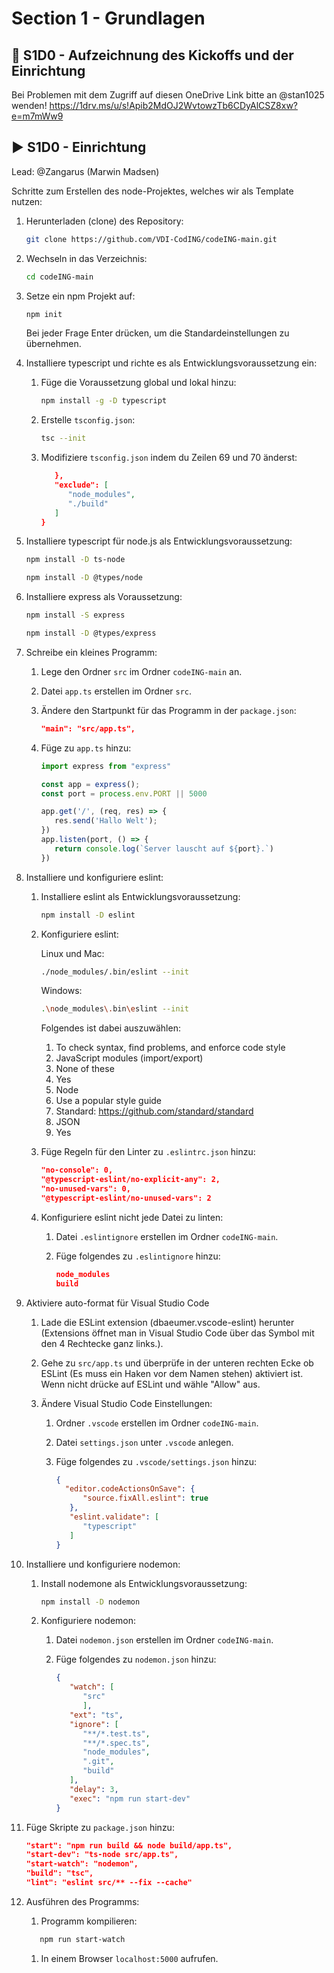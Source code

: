 # Section 1 - Grundlagen

## :cinema: S1D0 - Aufzeichnung des Kickoffs und der Einrichtung  
Bei Problemen mit dem Zugriff auf diesen OneDrive Link bitte an @stan1025 wenden!
https://1drv.ms/u/s!Apib2MdOJ2WvtowzTb6CDyAlCSZ8xw?e=m7mWw9

## :arrow_forward: S1D0 - Einrichtung

Lead: @Zangarus (Marwin Madsen)

Schritte zum Erstellen des node-Projektes, welches wir als Template nutzen:

1. Herunterladen (clone) des Repository: 

   ```sh
   git clone https://github.com/VDI-CodING/codeING-main.git
   ```

1. Wechseln in das Verzeichnis:

   ```sh
   cd codeING-main
   ```

1. Setze ein npm Projekt auf:

   ```sh
   npm init
   ```

   Bei jeder Frage Enter drücken, um die Standardeinstellungen zu übernehmen.

1. Installiere typescript und richte es als Entwicklungsvoraussetzung ein:
   1. Füge die Voraussetzung global und lokal hinzu:

      ```sh
      npm install -g -D typescript
      ```

   1. Erstelle `tsconfig.json`:

      ```sh
      tsc --init
      ```

   1. Modifiziere `tsconfig.json` indem du Zeilen 69 und 70 änderst:

      ```json
         },
         "exclude": [
            "node_modules",
            "./build"
         ]
      }
      ```

1. Installiere typescript für node.js als Entwicklungsvoraussetzung:

   ```sh
   npm install -D ts-node
   ```

   ```sh
   npm install -D @types/node
   ```

1. Installiere express als Voraussetzung:

   ```sh
   npm install -S express
   ```

   ```sh
   npm install -D @types/express
   ```

1. Schreibe ein kleines Programm:
   1. Lege den Ordner `src` im Ordner `codeING-main` an.

   1. Datei `app.ts` erstellen im Ordner `src`.

   1. Ändere den Startpunkt für das Programm in der `package.json`:

      ```json
      "main": "src/app.ts",
      ```

   1. Füge zu `app.ts` hinzu:

      ```ts
      import express from "express"

      const app = express();
      const port = process.env.PORT || 5000

      app.get('/', (req, res) => {
         res.send('Hallo Welt');
      })
      app.listen(port, () => {
         return console.log(`Server lauscht auf ${port}.`)
      })
      ```

1. Installiere und konfiguriere eslint:
   1. Installiere eslint als Entwicklungsvoraussetzung:

      ```sh
      npm install -D eslint
      ```

   1. Konfiguriere eslint:

      Linux und Mac:
      ```sh
      ./node_modules/.bin/eslint --init
      ```

      Windows:
      ```sh
      .\node_modules\.bin\eslint --init
      ```

      Folgendes ist dabei auszuwählen:

      1. To check syntax, find problems, and enforce code style
      1. JavaScript modules (import/export)
      1. None of these
      1. Yes
      1. Node
      1. Use a popular style guide
      1. Standard: https://github.com/standard/standard
      1. JSON
      1. Yes

   1. Füge Regeln für den Linter zu `.eslintrc.json` hinzu:

      ```json
      "no-console": 0,
      "@typescript-eslint/no-explicit-any": 2,
      "no-unused-vars": 0,
      "@typescript-eslint/no-unused-vars": 2
      ```

   1. Konfiguriere eslint nicht jede Datei zu linten:  
      
      1. Datei `.eslintignore` erstellen im Ordner `codeING-main`.

      1. Füge folgendes zu `.eslintignore` hinzu:

         ```json
         node_modules
         build
         ```

1. Aktiviere auto-format für Visual Studio Code
   1. Lade die ESLint extension (dbaeumer.vscode-eslint) herunter (Extensions öffnet man in Visual Studio Code über das Symbol mit den 4 Rechtecke ganz links.).
   1. Gehe zu `src/app.ts` und überprüfe in der unteren rechten Ecke ob ESLint (Es muss ein Haken vor dem Namen stehen) aktiviert ist. Wenn nicht drücke auf ESLint und wähle "Allow" aus.
   1. Ändere Visual Studio Code Einstellungen:

      1. Ordner `.vscode` erstellen im Ordner `codeING-main`.

      1. Datei `settings.json` unter `.vscode` anlegen.

      1. Füge folgendes zu `.vscode/settings.json` hinzu:

         ```json
         {
           "editor.codeActionsOnSave": {
               "source.fixAll.eslint": true
            },
            "eslint.validate": [
               "typescript"
            ]
         }
         ```

1. Installiere und konfiguriere nodemon:
   1. Install nodemone als Entwicklungsvoraussetzung:

      ```sh
      npm install -D nodemon
      ```

   1. Konfiguriere nodemon:

      1. Datei `nodemon.json` erstellen im Ordner `codeING-main`.

      1. Füge folgendes zu `nodemon.json` hinzu:

         ```json
         {
            "watch": [
               "src"
               ],
            "ext": "ts",
            "ignore": [
               "**/*.test.ts",
               "**/*.spec.ts",
               "node_modules",
               ".git",
               "build"
            ],
            "delay": 3,
            "exec": "npm run start-dev"
         }
         ```

1. Füge Skripte zu `package.json` hinzu:

   ```json
   "start": "npm run build && node build/app.ts",
   "start-dev": "ts-node src/app.ts",
   "start-watch": "nodemon",
   "build": "tsc",
   "lint": "eslint src/** --fix --cache"
   ```

1. Ausführen des Programms:
   1. Programm kompilieren:

   ```sh
      npm run start-watch
   ```

   1. In einem Browser `localhost:5000` aufrufen.
